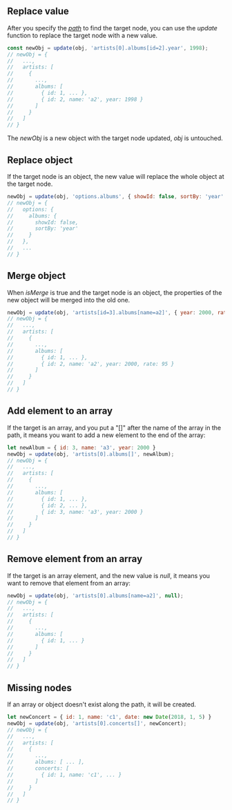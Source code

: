 ## Replace value

After you specify the [_path_](./path.md) to find the target node, you can use the _update_ function to replace the target node with a new value.

```js
const newObj = update(obj, 'artists[0].albums[id=2].year', 1998);
// newObj = {
//   ...,
//   artists: [
//     {
//       ...,
//       albums: [
//         { id: 1, ... },
//         { id: 2, name: 'a2', year: 1998 }
//       ]
//     }
//   ]
// }
```

The _newObj_ is a new object with the target node updated, _obj_ is untouched.

## Replace object

If the target node is an object, the new value will replace the whole object at the target node.

```js
newObj = update(obj, 'options.albums', { showId: false, sortBy: 'year' });
// newObj = {
//   options: {
//     albums: {
//       showId: false,
//       sortBy: 'year'
//     }
//   },
//   ...
// }
```

## Merge object

When _isMerge_ is true and the target node is an object, the properties of the new object will be merged into the old one.

```js
newObj = update(obj, 'artists[id=3].albums[name=a2]', { year: 2000, rate: 95 }, null, true);
// newObj = {
//   ...,
//   artists: [
//     {
//       ...,
//       albums: [
//         { id: 1, ... },
//         { id: 2, name: 'a2', year: 2000, rate: 95 }
//       ]
//     }
//   ]
// }
```

## Add element to an array

If the target is an array, and you put a "[]" after the name of the array in the path, it means you want to add a new element to the end of the array:

```js
let newAlbum = { id: 3, name: 'a3', year: 2000 }
newObj = update(obj, 'artists[0].albums[]', newAlbum);
// newObj = {
//   ...,
//   artists: [
//     {
//       ...,
//       albums: [
//         { id: 1, ... },
//         { id: 2, ... },
//         { id: 3, name: 'a3', year: 2000 }
//       ]
//     }
//   ]
// }
```

## Remove element from an array

If the target is an array element, and the new value is _null_, it means you want to remove that element from an array:

```js
newObj = update(obj, 'artists[0].albums[name=a2]', null);
// newObj = {
//   ...,
//   artists: [
//     {
//       ...,
//       albums: [
//         { id: 1, ... }
//       ]
//     }
//   ]
// }
```

## Missing nodes

If an array or object doesn't exist along the path, it will be created.

```js
let newConcert = { id: 1, name: 'c1', date: new Date(2018, 1, 5) }
newObj = update(obj, 'artists[0].concerts[]', newConcert);
// newObj = {
//   ...,
//   artists: [
//     {
//       ...,
//       albums: [ ... ],
//       concerts: [
//         { id: 1, name: 'c1', ... }
//       ]
//     }
//   ]
// }
```
